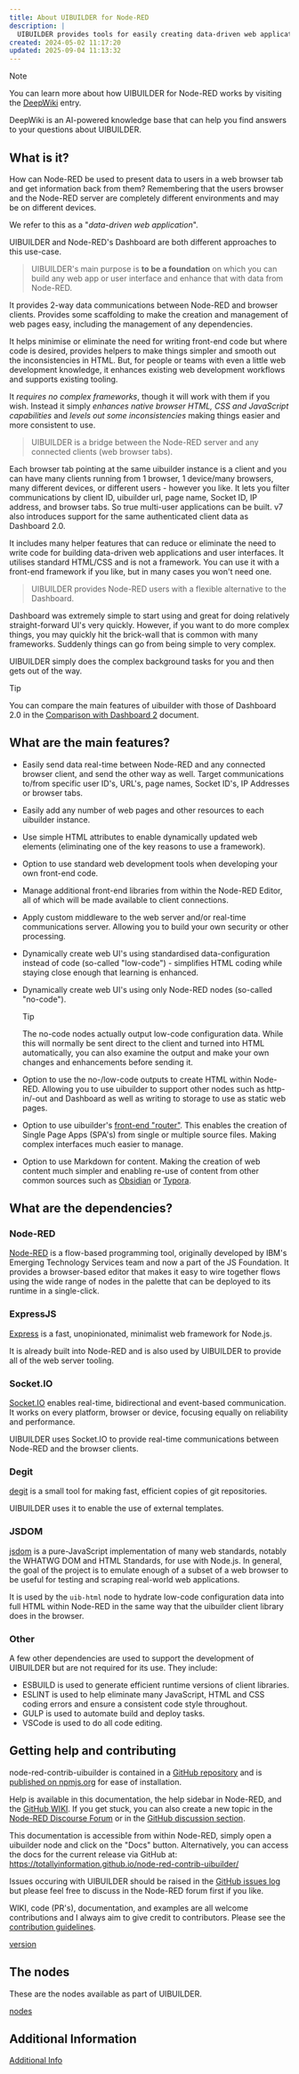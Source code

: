 ```yaml
---
title: About UIBUILDER for Node-RED
description: |
  UIBUILDER provides tools for easily creating data-driven web applications using the Node-RED low-code programming platform.
created: 2024-05-02 11:17:20
updated: 2025-09-04 11:13:32
---
```


> [!NOTE]
> You can learn more about how UIBUILDER for Node-RED works by visiting the [DeepWiki](https://deepwiki.com/TotallyInformation/node-red-contrib-uibuilder) entry.
>
> DeepWiki is an AI-powered knowledge base that can help you find answers to your questions about UIBUILDER.

## What is it?

How can Node-RED be used to present data to users in a web browser tab and get information back from them? Remembering that the users browser and the Node-RED server are completely different environments and may be on different devices.

We refer to this as a "*data-driven web application*".

UIBUILDER and Node-RED's Dashboard are both different approaches to this use-case.

> UIBUILDER's main purpose is **to be a foundation** on which you can build any web app or user interface and enhance that with data from Node-RED.

It provides 2-way data communications between Node-RED and browser clients. Provides some scaffolding to make the creation and management of web pages easy, including the management of any dependencies.

It helps minimise or eliminate the need for writing front-end code but where code is desired, provides helpers to make things simpler and smooth out the inconsistencies in HTML. But, for people or teams with even a little web development knowledge, it enhances existing web development workflows and supports existing tooling.

It *requires no complex frameworks*, though it will work with them if you wish. Instead it simply *enhances native browser HTML, CSS and JavaScript capabilities* and *levels out some inconsistencies* making things easier and more consistent to use.

> UIBUILDER is a bridge between the Node-RED server and any connected clients (web browser tabs).

Each browser tab pointing at the same uibuilder instance is a client and you can have many clients running from 1 browser, 1 device/many browsers, many different devices, or different users - however you like. It lets you filter communications by client ID, uibuilder url, page name, Socket ID, IP address, and browser tabs. So true multi-user applications can be built. v7 also introduces support for the same authenticated client data as Dashboard 2.0.

It includes many helper features that can reduce or eliminate the need to write code for building data-driven web applications and user interfaces. It utilises standard HTML/CSS and is not a framework. You can use it with a front-end framework if you like, but in many cases you won't need one.

> UIBUILDER provides Node-RED users with a flexible alternative to the Dashboard.

Dashboard was extremely simple to start using and great for doing relatively straight-forward UI's very quickly. However, if you want to do more complex things, you may quickly hit the brick-wall that is common with many frameworks. Suddenly things can go from being simple to very complex.

UIBUILDER simply does the complex background tasks for you and then gets out of the way.
> [!TIP]
> You can compare the main features of uibuilder with those of Dashboard 2.0 in the [Comparison with Dashboard 2](using/compare-d2.md) document.

## What are the main features?

* Easily send data real-time between Node-RED and any connected browser client, and send the other way as well. Target communications to/from specific user ID's, URL's, page names, Socket ID's, IP Addresses or browser tabs.
* Easily add any number of web pages and other resources to each uibuilder instance.
* Use simple HTML attributes to enable dynamically updated web elements (eliminating one of the key reasons to use a framework).
* Option to use standard web development tools when developing your own front-end code.
* Manage additional front-end libraries from within the Node-RED Editor, all of which will be made available to client connections.
* Apply custom middleware to the web server and/or real-time communications server. Allowing you to build your own security or other processing.
* Dynamically create web UI's using standardised data-configuration instead of code (so-called "low-code") - simplifies HTML coding while staying close enough that learning is enhanced.
* Dynamically create web UI's using only Node-RED nodes (so-called "no-code").
  
  > [!TIP]
  > The no-code nodes actually output low-code configuration data. While this will normally be sent direct to the client and turned into HTML automatically, you can also examine the output and make your own changes and enhancements before sending it.

* Option to use the no-/low-code outputs to create HTML within Node-RED. Allowing you to use uibuilder to support other nodes such as http-in/-out and Dashboard as well as writing to storage to use as static web pages.
* Option to use uibuilder's [front-end "router"](client-docs/fe-router.md). This enables the creation of Single Page Apps (SPA's) from single or multiple source files. Making complex interfaces much easier to manage.
* Option to use Markdown for content. Making the creation of web content much simpler and enabling re-use of content from other common sources such as [Obsidian](https://obsidian.md) or [Typora](https://typora.io).

## What are the dependencies?

### Node-RED

[Node-RED](https://nodered.org/) is a flow-based programming tool, originally developed by IBM's Emerging Technology Services team and now a part of the JS Foundation. It provides a browser-based editor that makes it easy to wire together flows using the wide range of nodes in the palette that can be deployed to its runtime in a single-click.

### ExpressJS

[Express](https://expressjs.com) is a fast, unopinionated, minimalist web framework for Node.js.

It is already built into Node-RED and is also used by UIBUILDER to provide all of the web server tooling.

### Socket.IO

[Socket.IO](https://socket.io/) enables real-time, bidirectional and event-based communication. It works on every platform, browser or device, focusing equally on reliability and performance.

UIBUILDER uses Socket.IO to provide real-time communications between Node-RED and the browser clients.

### Degit

[degit](https://github.com/Rich-Harris/degit) is a small tool for making fast, efficient copies of git repositories.

UIBUILDER uses it to enable the use of external templates.

### JSDOM

[jsdom](https://github.com/jsdom/jsdom) is a pure-JavaScript implementation of many web standards, notably the WHATWG DOM and HTML Standards, for use with Node.js. In general, the goal of the project is to emulate enough of a subset of a web browser to be useful for testing and scraping real-world web applications.

It is used by the `uib-html` node to hydrate low-code configuration data into full HTML within Node-RED in the same way that the uibuilder client library does in the browser.

### Other

A few other dependencies are used to support the development of UIBUILDER but are not required for its use. They include:

* ESBUILD is used to generate efficient runtime versions of client libraries.
* ESLINT is used to help eliminate many JavaScript, HTML and CSS coding errors and ensure a consistent code style throughout.
* GULP is used to automate build and deploy tasks.
* VSCode is used to do all code editing.

## Getting help and contributing

node-red-contrib-uibuilder is contained in a [GitHub repository](https://github.com/TotallyInformation/node-red-contrib-uibuilder) and is [published on npmjs.org](https://www.npmjs.com/package/node-red-contrib-uibuilder) for ease of installation.

Help is available in this documentation, the help sidebar in Node-RED, and the [GitHub WIKI](https://github.com/TotallyInformation/node-red-contrib-uibuilder/wiki). If you get stuck, you can also create a new topic in the [Node-RED Discourse Forum](https://discourse.nodered.org/tag/node-red-contrib-uibuilder) or in the [GitHub discussion section](https://github.com/TotallyInformation/node-red-contrib-uibuilder/discussions).

This documentation is accessible from within Node-RED, simply open a uibuilder node and click on the "Docs" button. Alternatively, you can access the docs for the current release via GitHub at: https://totallyinformation.github.io/node-red-contrib-uibuilder/

Issues occuring with UIBUILDER should be raised in the [GitHub issues log](https://github.com/TotallyInformation/node-red-contrib-uibuilder/issues) but please feel free to discuss in the Node-RED forum first if you like.

WIKI, code (PR's), documentation, and examples are all welcome contributions and I always aim to give credit to contributors. Please see the [contribution guidelines](https://github.com/TotallyInformation/node-red-contrib-uibuilder/blob/main/.github/CONTRIBUTING.md).

[version](.config/docs-version.md ':include')

## The nodes

These are the nodes available as part of UIBUILDER.

[nodes](nodes/README.md ':include')

## Additional Information

[Additional Info](.config/links.md ':include')
